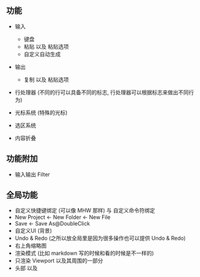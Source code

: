 ## 功能
- 输入
    - 键盘
    - 粘贴 以及 粘贴选项
    - 自定义自动生成

- 输出
    - 复制 以及 粘贴选项

- 行处理器 (不同的行可以具备不同的标志, 行处理器可以根据标志来做出不同行为)
- 光标系统 (特殊的光标)
- 选区系统
- 内容折叠

## 功能附加
- 输入输出 Filter

## 全局功能
- 自定义快捷键绑定 (可以像 MHW 那样) 与 自定义命令符绑定
- New Project <- New Folder <- New File
- Save <- Save As@DoubleClick
- 自定义UI (背景)
- Undo & Redo (之所以放全局里是因为很多操作也可以提供 Undo & Redo)
- 右上角缩略图
- 渲染模式 (比如 markdown 写的时候和看的时候是不一样的)
- 只渲染 Viewport 以及其周围的一部分
- 头部 以及 <title>

